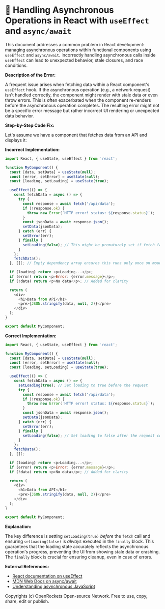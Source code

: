 # 🐞 Handling Asynchronous Operations in React with `useEffect` and `async/await`


This document addresses a common problem in React development: managing asynchronous operations within functional components using `useEffect` and `async/await`.  Incorrectly handling asynchronous calls inside `useEffect` can lead to unexpected behavior, stale closures, and race conditions.

**Description of the Error:**

A frequent issue arises when fetching data within a React component's `useEffect` hook.  If the asynchronous operation (e.g., a network request) isn't handled correctly, the component might render with stale data or even throw errors.  This is often exacerbated when the component re-renders before the asynchronous operation completes. The resulting error might not be a specific error message but rather incorrect UI rendering or unexpected data behavior.

**Step-by-Step Code Fix:**

Let's assume we have a component that fetches data from an API and displays it:

**Incorrect Implementation:**

```javascript
import React, { useState, useEffect } from 'react';

function MyComponent() {
  const [data, setData] = useState(null);
  const [error, setError] = useState(null);
  const [loading, setLoading] = useState(true);

  useEffect(() => {
    const fetchData = async () => {
      try {
        const response = await fetch('/api/data');
        if (!response.ok) {
          throw new Error(`HTTP error! status: ${response.status}`);
        }
        const jsonData = await response.json();
        setData(jsonData);
      } catch (err) {
        setError(err);
      } finally {
        setLoading(false); // This might be prematurely set if fetch fails quickly
      }
    };
    fetchData();
  }, []); // Empty dependency array ensures this runs only once on mount

  if (loading) return <p>Loading...</p>;
  if (error) return <p>Error: {error.message}</p>;
  if (!data) return <p>No data</p>; // Added for clarity

  return (
    <div>
      <h1>Data from API</h1>
      <pre>{JSON.stringify(data, null, 2)}</pre>
    </div>
  );
}

export default MyComponent;
```

**Correct Implementation:**

```javascript
import React, { useState, useEffect } from 'react';

function MyComponent() {
  const [data, setData] = useState(null);
  const [error, setError] = useState(null);
  const [loading, setLoading] = useState(true);

  useEffect(() => {
    const fetchData = async () => {
      setLoading(true); // Set loading to true before the request
      try {
        const response = await fetch('/api/data');
        if (!response.ok) {
          throw new Error(`HTTP error! status: ${response.status}`);
        }
        const jsonData = await response.json();
        setData(jsonData);
      } catch (err) {
        setError(err);
      } finally {
        setLoading(false); // Set loading to false after the request completes
      }
    };
    fetchData();
  }, []);

  if (loading) return <p>Loading...</p>;
  if (error) return <p>Error: {error.message}</p>;
  if (!data) return <p>No data</p>; // Added for clarity

  return (
    <div>
      <h1>Data from API</h1>
      <pre>{JSON.stringify(data, null, 2)}</pre>
    </div>
  );
}

export default MyComponent;
```

**Explanation:**

The key difference is setting `setLoading(true)` *before* the `fetch` call and ensuring `setLoading(false)` is *always* executed in the `finally` block.  This guarantees that the loading state accurately reflects the asynchronous operation's progress, preventing the UI from showing stale data or crashing.  The `finally` block is crucial for ensuring cleanup, even in case of errors.


**External References:**

* [React documentation on useEffect](https://reactjs.org/docs/hooks-reference.html#useeffect)
* [MDN Web Docs on async/await](https://developer.mozilla.org/en-US/docs/Web/JavaScript/Reference/Statements/async_function)
* [Understanding asynchronous JavaScript](https://developer.mozilla.org/en-US/docs/Web/JavaScript/Reference/Statements/async_function)


Copyrights (c) OpenRockets Open-source Network. Free to use, copy, share, edit or publish.

